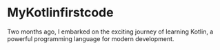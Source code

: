 # MyKotlinfirstcode
Two months ago, I embarked on the exciting journey of learning Kotlin, a powerful programming language for modern development.
